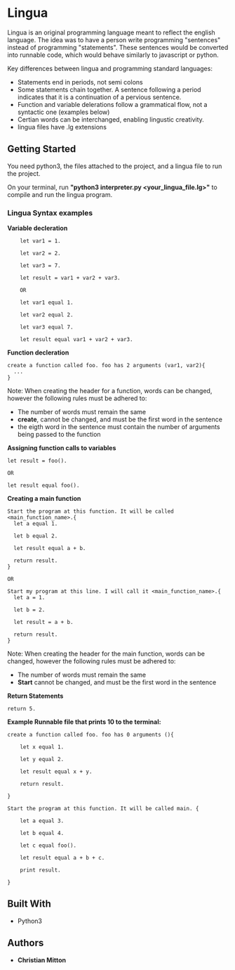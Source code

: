 # Lingua

Lingua is an original programming language meant to reflect the english language. The idea was to have a person write programming "sentences" instead of programming "statements". These sentences would be converted into runnable code, which would behave similarly to javascript or python.

Key differences between lingua and programming standard languages:
* Statements end in periods, not semi colons
* Some statements chain together. A sentence following a period indicates that it is a continuation of a pervious sentence.
* Function and variable delerations follow a grammatical flow, not a syntactic one (examples below)
* Certian words can be interchanged, enabling lingustic creativity.
* lingua files have .lg extensions

## Getting Started

You need python3, the files attached to the project, and a lingua file to run the project.

On your terminal, run **"python3 interpreter.py <your_lingua_file.lg>"** to compile and run the lingua program.

### Lingua Syntax examples

**Variable decleration**
```
    let var1 = 1.

    let var2 = 2.  

    let var3 = 7.  
    
    let result = var1 + var2 + var3.
    
    OR
    
    let var1 equal 1.

    let var2 equal 2.  

    let var3 equal 7.  
    
    let result equal var1 + var2 + var3.
```

**Function decleration**
```
create a function called foo. foo has 2 arguments (var1, var2){
  ...
}
```
Note: When creating the header for a function, words can be changed, however the following rules must be adhered to:
* The number of words must remain the same
* **create**, cannot be changed, and must be the first word in the sentence
* the eigth word in the sentence must contain the number of arguments being passed to the function

**Assigning function calls to variables**
```
let result = foo().

OR

let result equal foo().

```

**Creating a main function**
```
Start the program at this function. It will be called <main_function_name>.{
  let a equal 1.
  
  let b equal 2.

  let result equal a + b.
  
  return result.
}

OR

Start my program at this line. I will call it <main_function_name>.{
  let a = 1.
  
  let b = 2.

  let result = a + b.
  
  return result.
}
```
Note: When creating the header for the main function, words can be changed, however the following rules must be adhered to:
* The number of words must remain the same
* **Start** cannot be changed, and must be the first word in the sentence


**Return Statements**
```
return 5.
```


**Example Runnable file that prints 10 to the terminal:**
```
create a function called foo. foo has 0 arguments (){

    let x equal 1.

    let y equal 2. 
    
    let result equal x + y.
    
    return result.

}

Start the program at this function. It will be called main. {
    
    let a equal 3.

    let b equal 4.  

    let c equal foo().  
    
    let result equal a + b + c.

    print result.

}
```

## Built With

* Python3

## Authors

* **Christian Mitton**

